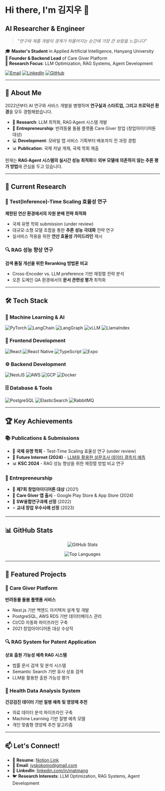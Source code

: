 # Hi there, I'm 김지우 👋

## AI Researcher & Engineer

> *"연구와 제품 개발의 경계가 허물어지는 순간에 가장 큰 보람을 느낍니다"*

🎓 **Master's Student** in Applied Artificial Intelligence, Hanyang University  
🚀 **Founder & Backend Lead** of Care Giver Platform  
🔬 **Research Focus**: LLM Optimization, RAG Systems, Agent Development

[![Email](https://img.shields.io/badge/Email-jyskokomo@gmail.com-red?style=flat-square&logo=gmail)](mailto:jyskokomo@gmail.com)
[![LinkedIn](https://img.shields.io/badge/LinkedIn-matmang-blue?style=flat-square&logo=linkedin)](https://www.linkedin.com/in/matmang)
[![GitHub](https://img.shields.io/badge/GitHub-matmang-black?style=flat-square&logo=github)](https://github.com/matmang)

---

## 🔬 About Me

2022년부터 AI 연구와 서비스 개발을 병행하며 **연구실과 스타트업, 그리고 프로덕션 환경**을 모두 경험해왔습니다. 

- 🧠 **Research**: LLM 최적화, RAG·Agent 시스템 개발
- 🏢 **Entrepreneurship**: 반려동물 돌봄 플랫폼 Care Giver 창업 (창업아이디어톤 대상)
- 💻 **Development**: 모바일 앱 서비스 기획부터 배포까지 전 과정 경험
- 📊 **Publication**: 국제 저널 게재, 국제 학회 제출

현재는 **RAG·Agent 시스템의 실시간 성능 최적화**와 **외부 모델에 의존하지 않는 추론 평가 방법**에 관심을 두고 있습니다.

---

## 🔬 Current Research

### 🚀 Test(Inference)-Time Scaling 효율성 연구
**제한된 연산 환경에서의 자원 분배 전략 최적화**
- 국제 유명 학회 submission (under review)
- 대규모·소형 모델 조합을 통한 **추론 성능 극대화** 전략 연구
- 실서비스 적용을 위한 **연산 효율성 가이드라인** 제시

### 🔍 RAG 성능 향상 연구
**검색 품질 개선을 위한 Reranking 방법론 비교**
- Cross-Encoder vs. LLM preference 기반 재정렬 전략 분석
- 오픈 도메인 QA 환경에서의 **문서 관련성 평가** 최적화

---

## 🛠️ Tech Stack

### 🤖 Machine Learning & AI
![PyTorch](https://img.shields.io/badge/PyTorch-EE4C2C?style=for-the-badge&logo=pytorch&logoColor=white)
![LangChain](https://img.shields.io/badge/LangChain-1C3C3C?style=for-the-badge&logo=langchain&logoColor=white)
![LangGraph](https://img.shields.io/badge/LangGraph-FF6B6B?style=for-the-badge)
![vLLM](https://img.shields.io/badge/vLLM-4A90E2?style=for-the-badge)
![LlamaIndex](https://img.shields.io/badge/LlamaIndex-000000?style=for-the-badge)

### 🎨 Frontend Development
![React](https://img.shields.io/badge/React-20232A?style=for-the-badge&logo=react&logoColor=61DAFB)
![React Native](https://img.shields.io/badge/React_Native-20232A?style=for-the-badge&logo=react&logoColor=61DAFB)
![TypeScript](https://img.shields.io/badge/TypeScript-007ACC?style=for-the-badge&logo=typescript&logoColor=white)
![Expo](https://img.shields.io/badge/Expo-1B1F23?style=for-the-badge&logo=expo&logoColor=white)

### ⚙️ Backend Development
![NestJS](https://img.shields.io/badge/NestJS-E0234E?style=for-the-badge&logo=nestjs&logoColor=white)
![AWS](https://img.shields.io/badge/AWS-232F3E?style=for-the-badge&logo=amazon-aws&logoColor=white)
![GCP](https://img.shields.io/badge/GCP-4285F4?style=for-the-badge&logo=google-cloud&logoColor=white)
![Docker](https://img.shields.io/badge/Docker-2496ED?style=for-the-badge&logo=docker&logoColor=white)

### 🗄️ Database & Tools
![PostgreSQL](https://img.shields.io/badge/PostgreSQL-316192?style=for-the-badge&logo=postgresql&logoColor=white)
![ElasticSearch](https://img.shields.io/badge/Elasticsearch-005571?style=for-the-badge&logo=elasticsearch&logoColor=white)
![RabbitMQ](https://img.shields.io/badge/RabbitMQ-FF6600?style=for-the-badge&logo=rabbitmq&logoColor=white)

---

## 🏆 Key Achievements

### 📚 Publications & Submissions
- 🔬 **국제 유명 학회** - Test-Time Scaling 효율성 연구 (under review)
- 📄 **Future Internet (2024)** - [LLM을 활용한 설문조사 데이터 결측치 예측](https://www.mdpi.com/1999-5903/16/10/351)
- 📊 **KSC 2024** - RAG 성능 향상을 위한 재정렬 방법 비교 연구

### 🚀 Entrepreneurship
- 🥇 **제7회 창업아이디어톤 대상** (2021)
- 📱 **Care Giver 앱 출시** - Google Play Store & App Store (2024)
- 🎯 **SW융합연구과제 선정** (2022)
- ⭐ **교내 창업 우수사례 선정** (2023)

---

## 📊 GitHub Stats

<div align="center">
  
![GitHub Stats](https://github-readme-stats.vercel.app/api?username=matmang&show_icons=true&theme=radical&hide_border=true)

![Top Languages](https://github-readme-stats.vercel.app/api/top-langs/?username=matmang&layout=compact&theme=radical&hide_border=true)

</div>

---

## 🎯 Featured Projects

### 🐾 Care Giver Platform
**반려동물 돌봄 플랫폼 서비스**
- Nest.js 기반 백엔드 아키텍처 설계 및 개발
- PostgreSQL, AWS RDS 기반 데이터베이스 관리
- CI/CD 자동화 파이프라인 구축
- 2021 창업아이디어톤 대상 수상작

### 🔍 RAG System for Patent Application
**상표 출원 가능성 예측 RAG 시스템**
- 법률 문서 검색 및 분석 시스템
- Semantic Search 기반 유사 상표 검색
- LLM을 활용한 출원 가능성 평가

### 💊 Health Data Analysis System
**건강검진 데이터 기반 질병 예측 및 영양제 추천**
- 의료 데이터 분석 파이프라인 구축
- Machine Learning 기반 질병 예측 모델
- 개인 맞춤형 영양제 추천 알고리즘

---

## 📫 Let's Connect!

- 📑 **Resume**: [Notion Link](https://www.notion.so/KIM-JIWOO-24c856d1375880348131fd60f4399637#24c856d1375880d8aeb7cc5a16b4e485)
- 📧 **Email**: [jyskokomo@gmail.com](mailto:jyskokomo@gmail.com)
- 💼 **LinkedIn**: [linkedin.com/in/matmang](https://www.linkedin.com/in/matmang)
- 🐦 **Research Interests**: LLM Optimization, RAG Systems, Agent Development

